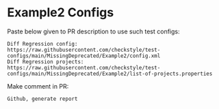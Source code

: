 # Example2 Configs
Paste below given to PR description to use such test configs:
```
Diff Regression config: https://raw.githubusercontent.com/checkstyle/test-configs/main/MissingDeprecated/Example2/config.xml
Diff Regression projects: https://raw.githubusercontent.com/checkstyle/test-configs/main/MissingDeprecated/Example2/list-of-projects.properties
```
Make comment in PR:
```
Github, generate report
```
